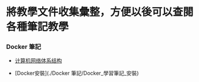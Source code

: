 # 將教學文件收集彙整，方便以後可以查閱各種筆記教學

### Docker 筆記

- [计算机网络体系结构](./docs/01.网络.md#1-计算机网络体系结构)

- [Docker安裝](./Docker 筆記/Docker_學習筆記_安裝)

